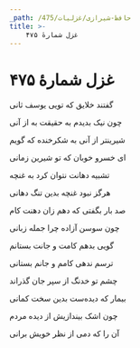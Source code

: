 ```yaml
---
_path: /حافظ-شیرازی/غزلیات/475
title: >-
    غزل شمارهٔ ۴۷۵
---
```

# غزل شمارهٔ ۴۷۵

<div class="b" id="bn1"><div class="m1"><p>گفتند خلایق که تویی یوسف ثانی</p></div>
<div class="m2"><p>چون نیک بدیدم به حقیقت به از آنی</p></div></div>
<div class="b" id="bn2"><div class="m1"><p>شیرینتر از آنی به شکرخنده که گویم</p></div>
<div class="m2"><p>ای خسرو خوبان که تو شیرین زمانی</p></div></div>
<div class="b" id="bn3"><div class="m1"><p>تشبیه دهانت نتوان کرد به غنچه</p></div>
<div class="m2"><p>هرگز نبود غنچه بدین تنگ دهانی</p></div></div>
<div class="b" id="bn4"><div class="m1"><p>صد بار بگفتی که دهم زان دهنت کام</p></div>
<div class="m2"><p>چون سوسن آزاده چرا جمله زبانی</p></div></div>
<div class="b" id="bn5"><div class="m1"><p>گویی بدهم کامت و جانت بستانم</p></div>
<div class="m2"><p>ترسم ندهی کامم و جانم بستانی</p></div></div>
<div class="b" id="bn6"><div class="m1"><p>چشم تو خدنگ از سپر جان گذراند</p></div>
<div class="m2"><p>بیمار که دیده‌ست بدین سخت کمانی</p></div></div>
<div class="b" id="bn7"><div class="m1"><p>چون اشک بیندازیش از دیده مردم</p></div>
<div class="m2"><p>آن را که دمی از نظر خویش برانی</p></div></div>
